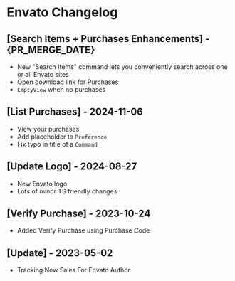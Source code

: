 # Envato Changelog

## [Search Items + Purchases Enhancements] - {PR_MERGE_DATE}

- New "Search Items" command lets you conveniently search across one or all Envato sites
- Open download link for Purchases
- `EmptyView` when no purchases

## [List Purchases] - 2024-11-06

- View your purchases
- Add placeholder to `Preference`
- Fix typo in title of a `Command`

## [Update Logo] - 2024-08-27

- New Envato logo
- Lots of minor TS friendly changes

## [Verify Purchase] - 2023-10-24

- Added Verify Purchase using Purchase Code

## [Update] - 2023-05-02

- Tracking New Sales For Envato Author
